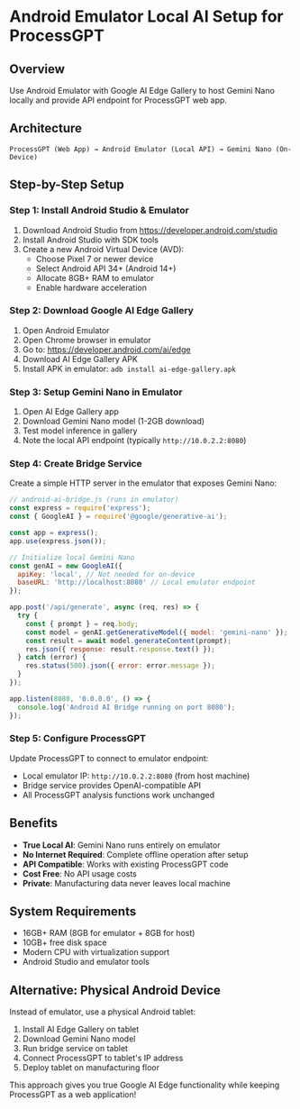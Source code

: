 # Android Emulator Local AI Setup for ProcessGPT

## Overview
Use Android Emulator with Google AI Edge Gallery to host Gemini Nano locally and provide API endpoint for ProcessGPT web app.

## Architecture
```
ProcessGPT (Web App) → Android Emulator (Local API) → Gemini Nano (On-Device)
```

## Step-by-Step Setup

### Step 1: Install Android Studio & Emulator
1. Download Android Studio from https://developer.android.com/studio
2. Install Android Studio with SDK tools
3. Create a new Android Virtual Device (AVD):
   - Choose Pixel 7 or newer device
   - Select Android API 34+ (Android 14+)
   - Allocate 8GB+ RAM to emulator
   - Enable hardware acceleration

### Step 2: Download Google AI Edge Gallery
1. Open Android Emulator
2. Open Chrome browser in emulator
3. Go to: https://developer.android.com/ai/edge
4. Download AI Edge Gallery APK
5. Install APK in emulator: `adb install ai-edge-gallery.apk`

### Step 3: Setup Gemini Nano in Emulator
1. Open AI Edge Gallery app
2. Download Gemini Nano model (1-2GB download)
3. Test model inference in gallery
4. Note the local API endpoint (typically `http://10.0.2.2:8080`)

### Step 4: Create Bridge Service
Create a simple HTTP server in the emulator that exposes Gemini Nano:

```javascript
// android-ai-bridge.js (runs in emulator)
const express = require('express');
const { GoogleAI } = require('@google/generative-ai');

const app = express();
app.use(express.json());

// Initialize local Gemini Nano
const genAI = new GoogleAI({ 
  apiKey: 'local', // Not needed for on-device
  baseURL: 'http://localhost:8080' // Local emulator endpoint
});

app.post('/api/generate', async (req, res) => {
  try {
    const { prompt } = req.body;
    const model = genAI.getGenerativeModel({ model: 'gemini-nano' });
    const result = await model.generateContent(prompt);
    res.json({ response: result.response.text() });
  } catch (error) {
    res.status(500).json({ error: error.message });
  }
});

app.listen(8080, '0.0.0.0', () => {
  console.log('Android AI Bridge running on port 8080');
});
```

### Step 5: Configure ProcessGPT
Update ProcessGPT to connect to emulator endpoint:
- Local emulator IP: `http://10.0.2.2:8080` (from host machine)
- Bridge service provides OpenAI-compatible API
- All ProcessGPT analysis functions work unchanged

## Benefits
- **True Local AI**: Gemini Nano runs entirely on emulator
- **No Internet Required**: Complete offline operation after setup
- **API Compatible**: Works with existing ProcessGPT code
- **Cost Free**: No API usage costs
- **Private**: Manufacturing data never leaves local machine

## System Requirements
- 16GB+ RAM (8GB for emulator + 8GB for host)
- 10GB+ free disk space
- Modern CPU with virtualization support
- Android Studio and emulator tools

## Alternative: Physical Android Device
Instead of emulator, use a physical Android tablet:
1. Install AI Edge Gallery on tablet
2. Download Gemini Nano model
3. Run bridge service on tablet
4. Connect ProcessGPT to tablet's IP address
5. Deploy tablet on manufacturing floor

This approach gives you true Google AI Edge functionality while keeping ProcessGPT as a web application!